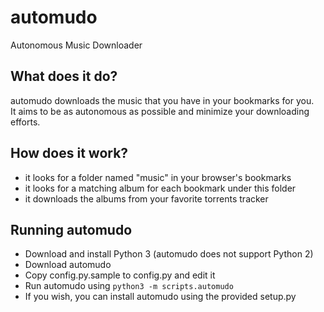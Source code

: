 # automudo
Autonomous Music Downloader

## What does it do?
automudo downloads the music that you have in your bookmarks for you.  
It aims to be as autonomous as possible and minimize your downloading efforts.

## How does it work?
- it looks for a folder named "music" in your browser's bookmarks
- it looks for a matching album for each bookmark under this folder
- it downloads the albums from your favorite torrents tracker

## Running automudo
- Download and install Python 3 (automudo does not support Python 2)
- Download automudo
- Copy config.py.sample to config.py and edit it
- Run automudo using `python3 -m scripts.automudo`
- If you wish, you can install automudo using the provided setup.py